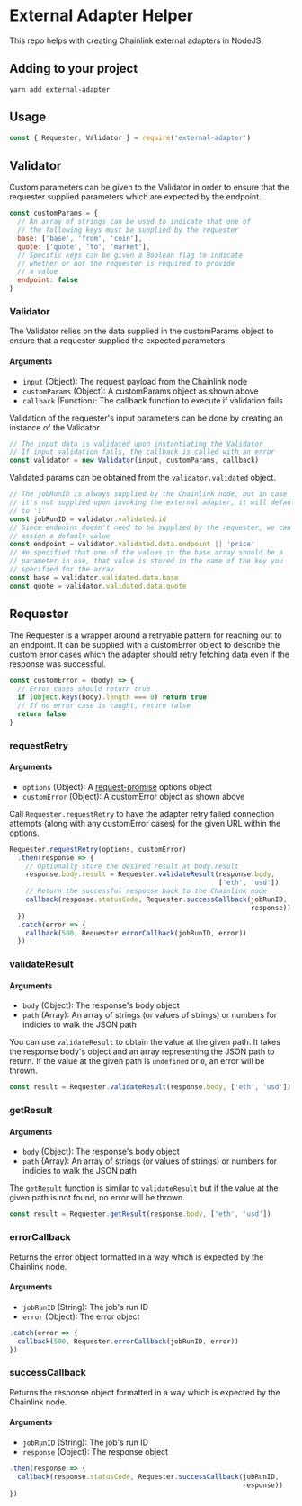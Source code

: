 # External Adapter Helper

This repo helps with creating Chainlink external adapters in NodeJS.

## Adding to your project

```
yarn add external-adapter
```

## Usage

```javascript
const { Requester, Validator } = require('external-adapter')
```

## Validator

Custom parameters can be given to the Validator in order to ensure that the requester supplied parameters which are expected by the endpoint.

```javascript
const customParams = {
  // An array of strings can be used to indicate that one of
  // the following keys must be supplied by the requester
  base: ['base', 'from', 'coin'],
  quote: ['quote', 'to', 'market'],
  // Specific keys can be given a Boolean flag to indicate
  // whether or not the requester is required to provide
  // a value
  endpoint: false
}
```

### Validator

The Validator relies on the data supplied in the customParams object to ensure that a requester supplied the expected parameters.

#### Arguments

- `input` (Object): The request payload from the Chainlink node
- `customParams` (Object): A customParams object as shown above
- `callback` (Function): The callback function to execute if validation fails

Validation of the requester's input parameters can be done by creating an instance of the Validator.

```javascript
// The input data is validated upon instantiating the Validator
// If input validation fails, the callback is called with an error
const validator = new Validator(input, customParams, callback)
```

Validated params can be obtained from the `validator.validated` object.

```javascript
// The jobRunID is always supplied by the Chainlink node, but in case
// it's not supplied upon invoking the external adapter, it will default
// to '1'
const jobRunID = validator.validated.id
// Since endpoint doesn't need to be supplied by the requester, we can
// assign a default value
const endpoint = validator.validated.data.endpoint || 'price'
// We specified that one of the values in the base array should be a
// parameter in use, that value is stored in the name of the key you
// specified for the array
const base = validator.validated.data.base
const quote = validator.validated.data.quote
```

## Requester

The Requester is a wrapper around a retryable pattern for reaching out to an endpoint. It can be supplied with a customError object to describe the custom error cases which the adapter should retry fetching data even if the response was successful.

```javascript
const customError = (body) => {
  // Error cases should return true
  if (Object.keys(body).length === 0) return true
  // If no error case is caught, return false
  return false
}
```

### requestRetry

#### Arguments

- `options` (Object): A [request-promise](https://www.npmjs.com/package/request-promise) options object
- `customError` (Object): A customError object as shown above

Call `Requester.requestRetry` to have the adapter retry failed connection attempts (along with any customError cases) for the given URL within the options.

```javascript
Requester.requestRetry(options, customError)
  .then(response => {
    // Optionally store the desired result at body.result
    response.body.result = Requester.validateResult(response.body,
                                                    ['eth', 'usd'])
    // Return the successful response back to the Chainlink node
    callback(response.statusCode, Requester.successCallback(jobRunID,
                                                            response))
  })
  .catch(error => {
    callback(500, Requester.errorCallback(jobRunID, error))
  })
```

### validateResult

#### Arguments

- `body` (Object): The response's body object
- `path` (Array): An array of strings (or values of strings) or numbers for indicies to walk the JSON path

You can use `validateResult` to obtain the value at the given path. It takes the response body's object and an array representing the JSON path to return. If the value at the given path is `undefined` or `0`, an error will be thrown.

```javascript
const result = Requester.validateResult(response.body, ['eth', 'usd'])
```

### getResult

#### Arguments

- `body` (Object): The response's body object
- `path` (Array): An array of strings (or values of strings) or numbers for indicies to walk the JSON path

The `getResult` function is similar to `validateResult` but if the value at the given path is not found, no error will be thrown.

```javascript
const result = Requester.getResult(response.body, ['eth', 'usd'])
```

### errorCallback

Returns the error object formatted in a way which is expected by the Chainlink node.

#### Arguments

- `jobRunID` (String): The job's run ID
- `error` (Object): The error object

```javascript
.catch(error => {
  callback(500, Requester.errorCallback(jobRunID, error))
})
```

### successCallback

Returns the response object formatted in a way which is expected by the Chainlink node.

#### Arguments

- `jobRunID` (String): The job's run ID
- `response` (Object): The response object

```javascript
.then(response => {
  callback(response.statusCode, Requester.successCallback(jobRunID,
                                                          response))
})
```
